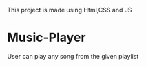 This project is made using Html,CSS and JS
# Music-Player
User can play any song from the given playlist
